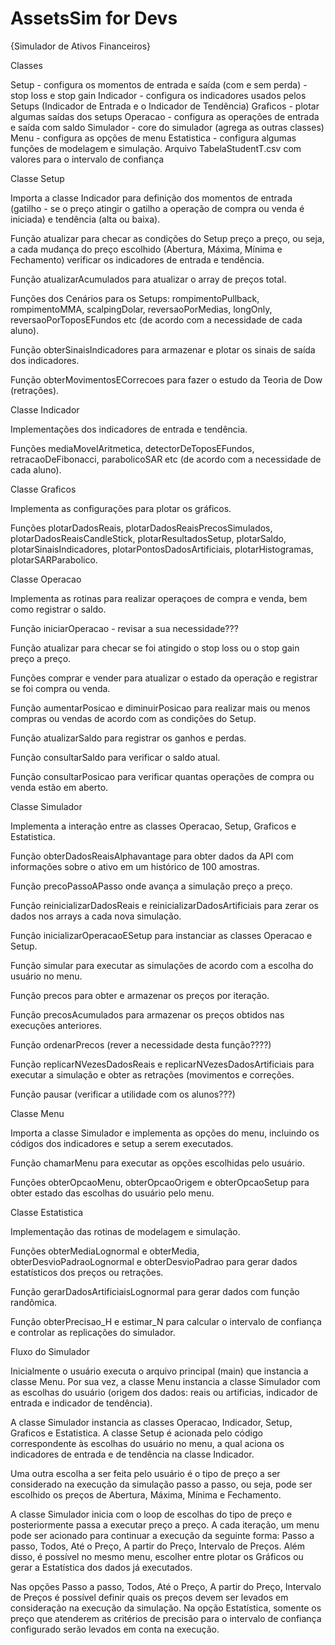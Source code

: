 # AssetsSim for Devs

{Simulador de Ativos Financeiros}

Classes

Setup - configura os momentos de entrada e saída (com e sem perda) - stop loss e stop gain
Indicador - configura os indicadores usados pelos Setups (Indicador de Entrada e o Indicador de Tendência)
Graficos - plotar algumas saídas dos setups
Operacao - configura as operações de entrada e saída com saldo
Simulador - core do simulador (agrega as outras classes)
Menu - configura as opções de menu
Estatistica - configura algumas funções de modelagem e simulação. Arquivo TabelaStudentT.csv com valores para o intervalo de confiança

Classe Setup

Importa a classe Indicador para definição dos momentos de entrada (gatilho - se o preço atingir o gatilho a operação de compra ou venda é iniciada) e tendência (alta ou baixa).

Função atualizar para checar as condições do Setup preço a preço, ou seja, a cada mudança do preço escolhido (Abertura, Máxima, Mínima e Fechamento) verificar os indicadores de entrada e tendência.

Função atualizarAcumulados para atualizar o array de preços total.

Funções dos Cenários para os Setups: rompimentoPullback, rompimentoMMA, scalpingDolar, reversaoPorMedias, longOnly, reversaoPorToposEFundos etc (de acordo com a necessidade de cada aluno).

Função obterSinaisIndicadores para armazenar e plotar os sinais de saída dos indicadores.

Função obterMovimentosECorrecoes para fazer o estudo da Teoria de Dow (retrações).


Classe Indicador

Implementações dos indicadores de entrada e tendência.

Funções mediaMovelAritmetica, detectorDeToposEFundos, retracaoDeFibonacci, parabolicoSAR etc (de acordo com a necessidade de cada aluno).

Classe Graficos

Implementa as configurações para plotar os gráficos.

Funções plotarDadosReais, plotarDadosReaisPrecosSimulados, plotarDadosReaisCandleStick, plotarResultadosSetup, plotarSaldo, plotarSinaisIndicadores, plotarPontosDadosArtificiais, plotarHistogramas, plotarSARParabolico.


Classe Operacao

Implementa as rotinas para realizar operaçoes de compra e venda, bem como registrar o saldo.

Função iniciarOperacao - revisar a sua necessidade???

Função atualizar para checar se foi atingido o stop loss ou o stop gain preço a preço.

Funções comprar e vender para atualizar o estado da operação e registrar se foi compra ou venda.

Função aumentarPosicao e diminuirPosicao para realizar mais ou menos compras ou vendas de acordo com as condições do Setup.

Função atualizarSaldo para registrar os ganhos e perdas.

Função consultarSaldo para verificar o saldo atual.

Função consultarPosicao para verificar quantas operações de compra ou venda estão em aberto.


Classe Simulador

Implementa a interação entre as classes Operacao, Setup, Graficos e Estatistica.

Função obterDadosReaisAlphavantage para obter dados da API com informações sobre o ativo em um histórico de 100 amostras.

Função precoPassoAPasso onde avança a simulação preço a preço.

Função reinicializarDadosReais e reinicializarDadosArtificiais para zerar os dados nos arrays a cada nova simulação.

Função inicializarOperacaoESetup para instanciar as classes Operacao e Setup.

Função simular para executar as simulações de acordo com a escolha do usuário no menu.

Função precos para obter e armazenar os preços por iteração.

Função precosAcumulados para armazenar os preços obtidos nas execuções anteriores.

Função ordenarPrecos (rever a necessidade desta função????)

Função replicarNVezesDadosReais e replicarNVezesDadosArtificiais para executar a simulação e obter as retrações (movimentos e correções.

Função pausar (verificar a utilidade com os alunos???)


Classe Menu

Importa a classe Simulador e implementa as opções do menu, incluindo os códigos dos indicadores e setup a serem executados.

Função chamarMenu para executar as opções escolhidas pelo usuário.

Funções obterOpcaoMenu, obterOpcaoOrigem e obterOpcaoSetup para obter estado das escolhas do usuário pelo menu.



Classe Estatistica

Implementação das rotinas de modelagem e simulação.

Funções obterMediaLognormal e obterMedia, obterDesvioPadraoLognormal e obterDesvioPadrao para gerar dados estatísticos dos preços ou retrações.

Função gerarDadosArtificiaisLognormal para gerar dados com função randômica.

Função obterPrecisao_H e estimar_N para calcular o intervalo de confiança e controlar as replicações do simulador.



Fluxo do Simulador

Inicialmente o usuário executa o arquivo principal (main) que instancia a classe Menu. Por sua vez, a classe Menu instancia a classe Simulador com as escolhas do usuário (origem dos dados: reais ou artificias, indicador de entrada e indicador de tendência).

A classe Simulador instancia as classes Operacao, Indicador, Setup, Graficos e Estatistica. A classe Setup é acionada pelo código correspondente às escolhas do usuário no menu, a qual aciona os indicadores de entrada e de tendência na classe Indicador.

Uma outra escolha a ser feita pelo usuário é o tipo de preço a ser considerado na execução da simulação passo a passo, ou seja, pode ser escolhido os preços de Abertura, Máxima, Mínima e Fechamento. 

A classe Simulador inicia com o loop de escolhas do tipo de preço e posteriormente passa a executar preço a preço. A cada iteração, um menu pode ser acionado para continuar a execução da seguinte forma: Passo a passo, Todos, Até o Preço, A partir do Preço, Intervalo de Preços. Além disso, é possível no mesmo menu, escolher entre plotar os Gráficos ou gerar a Estatística dos dados já executados.

Nas opções Passo a passo, Todos, Até o Preço, A partir do Preço, Intervalo de Preços é possível definir quais os preços devem ser levados em consideração na execução da simulação. Na opção Estatística, somente os preço que atenderem as critérios de precisão para o intervalo de confiança configurado serão levados em conta na execução.

